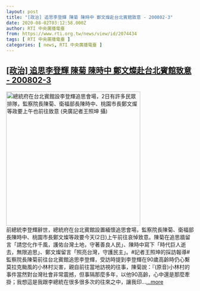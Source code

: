 ```yaml
---
layout: post
title: "[政治] 追思李登輝 陳菊 陳時中 鄭文燦赴台北賓館致意 - 200802-3"
date: 2020-08-02T03:12:58.000Z
author: RTI 中央廣播電臺
from: https://www.rti.org.tw/news/view/id/2074434
tags: [ RTI 中央廣播電臺 ]
categories: [ news, RTI 中央廣播電臺 ]
---
```

<!--1596337978000-->
[[政治] 追思李登輝 陳菊 陳時中 鄭文燦赴台北賓館致意 - 200802-3](https://www.rti.org.tw/news/view/id/2074434)
------

<div>
<img src="https://static.rti.org.tw/assets/thumbnails/2020/08/02/faa1d4a925023031243bcd3e2fb3a18e.JPG" width="360" alt="總統府在台北賓館設李登輝追思會場，2日有許多民眾排隊，監察院長陳菊、衛福部長陳時中、桃園市長鄭文燦等政要上午也前往致意 (央廣記者王照坤 攝)" title="總統府在台北賓館設李登輝追思會場，2日有許多民眾排隊，監察院長陳菊、衛福部長陳時中、桃園市長鄭文燦等政要上午也前往致意 (央廣記者王照坤 攝)"><br>前總統李登輝辭世，總統府在台北賓館設置緬懷追思會場，監察院長陳菊、衛福部長陳時中、桃園市長鄭文燦等政要今天(2日)上午前往哀悼致意。陳菊在追思牆留言「請您化作千風，護佑台灣土地，守著善良人民」、陳時中寫下「時代巨人逝去，無限追思」、鄭文燦留言「照亮台灣，守護民主」。#記者王照坤的採訪報導#監察院長陳菊前往台北賓館追思李登輝，受訪時提到李登輝在90歲高齡時仍心繫莫拉克颱風的小林村災害，親自前往當地訪視的往事，陳菊說：『(原音)小林村的事件當然對台灣社會非常震撼，但事隔那麼多年，以他90高齡，心中還是那麼牽掛；我想這是我跟李總統在很多很多次的往來之中，讓我印...<a target="_blank" href="https://www.rti.org.tw/news/view/id/2074434">...more</a>
</div>
